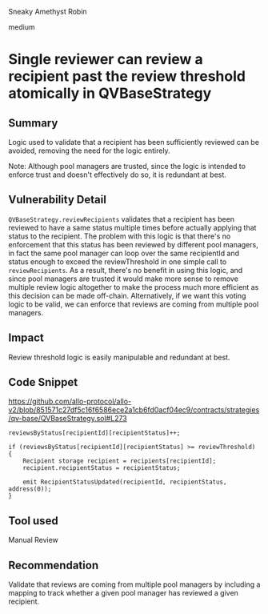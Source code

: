 Sneaky Amethyst Robin

medium

# Single reviewer can review a recipient past the review threshold atomically in QVBaseStrategy
## Summary

Logic used to validate that a recipient has been sufficiently reviewed can be avoided, removing the need for the logic entirely.

Note: Although pool managers are trusted, since the logic is intended to enforce trust and doesn't effectively do so, it is redundant at best.

## Vulnerability Detail

`QVBaseStrategy.reviewRecipients` validates that a recipient has been reviewed to have a same status multiple times before actually applying that status to the recipient. The problem with this logic is that there's no enforcement that this status has been reviewed by different pool managers, in fact the same pool manager can loop over the same recipientId and status enough to exceed the reviewThreshold in one simple call to `reviewRecipients`. As a result, there's no benefit in using this logic, and since pool managers are trusted it would make more sense to remove multiple review logic altogether to make the process much more efficient as this decision can be made off-chain. Alternatively, if we want this voting logic to be valid, we can enforce that reviews are coming from multiple pool managers.

## Impact

Review threshold logic is easily manipulable and redundant at best.

## Code Snippet

https://github.com/allo-protocol/allo-v2/blob/851571c27df5c16f6586ece2a1cb6fd0acf04ec9/contracts/strategies/qv-base/QVBaseStrategy.sol#L273
```solidity
reviewsByStatus[recipientId][recipientStatus]++;

if (reviewsByStatus[recipientId][recipientStatus] >= reviewThreshold) {
    Recipient storage recipient = recipients[recipientId];
    recipient.recipientStatus = recipientStatus;

    emit RecipientStatusUpdated(recipientId, recipientStatus, address(0));
}
```

## Tool used

Manual Review

## Recommendation

Validate that reviews are coming from multiple pool managers by including a mapping to track whether a given pool manager has reviewed a given recipient.
